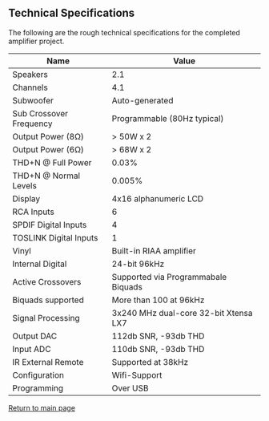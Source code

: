 ## Technical Specifications

The following are the rough technical specifications for the completed amplifier project. 

| Name | Value |
| ---- | ----- | 
| Speakers | 2.1 |
| Channels | 4.1 |
| Subwoofer | Auto-generated |
| Sub Crossover Frequency | Programmable (80Hz typical) |
| Output Power (8Ω)| > 50W x 2 |
| Output Power (6Ω)| > 68W x 2 |
| THD+N @ Full Power | 0.03% |
| THD+N @ Normal Levels | 0.005% |
| Display | 4x16 alphanumeric LCD |
| RCA Inputs | 6 |
| SPDIF Digital Inputs | 4 |
| TOSLINK Digital Inputs | 1 |
| Vinyl | Built-in RIAA amplifier |
| Internal Digital | 24-bit 96kHz | 
| Active Crossovers | Supported via Programmabale Biquads |
| Biquads supported | More than 100 at 96kHz |
| Signal Processing | 3x240 MHz dual-core 32-bit Xtensa LX7 |
| Output DAC | 112db SNR, -93db THD |
| Input ADC | 110db SNR, -93db THD |
| IR External Remote | Supported at 38kHz |
| Configuration | Wifi-Support |
| Programming | Over USB |

[Return to main page](/)